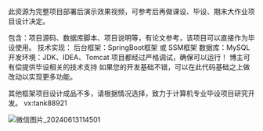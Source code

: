 此资源为完整项目部署后演示效果视频，可参考后再做课设、毕设、期末大作业项目设计决定。

包含：项目源码、数据库脚本、项目说明等，有论文参考，该项目可以直接作为毕设使用。
技术实现：
​后台框架：SpringBoot框架 或 SSM框架
​数据库：MySQL
开发环境：JDK、IDEA、Tomcat
项目都经过严格调试，确保可以运行！
博主可有偿提供毕设相关的技术支持
如果您的开发基础不错，可以在此代码基础之上做改动以实现更多功能。

其他框架项目设计成品不多，请根据情况选择，致力于计算机专业毕设项目研究开发。
vx:tank88921

![微信图片_20240613114501](https://github.com/tankbone/tankbone/assets/172565033/907c9f5a-f2ea-47b5-a3a9-bea24fa7065f)
